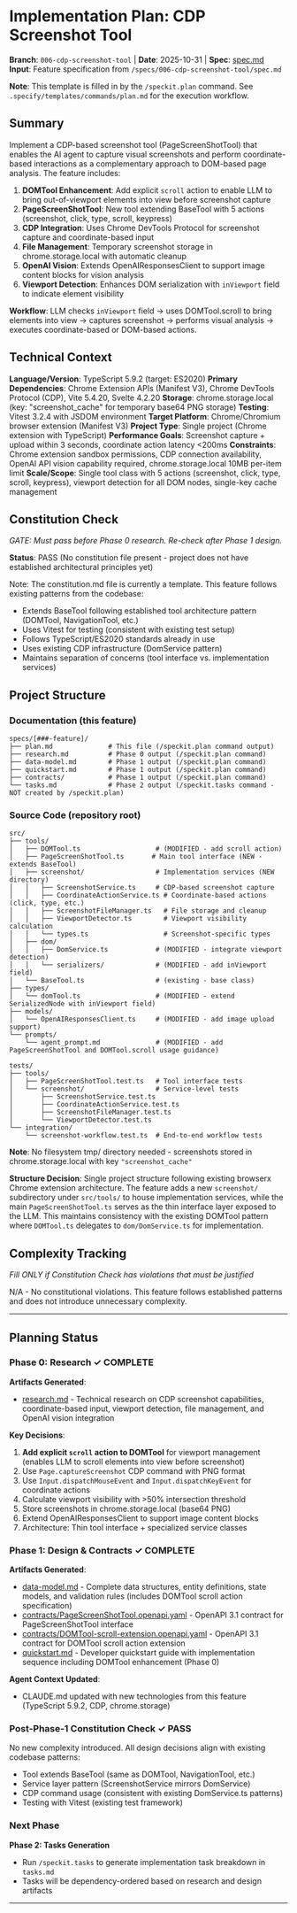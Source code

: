 # Implementation Plan: CDP Screenshot Tool

**Branch**: `006-cdp-screenshot-tool` | **Date**: 2025-10-31 | **Spec**: [spec.md](./spec.md)
**Input**: Feature specification from `/specs/006-cdp-screenshot-tool/spec.md`

**Note**: This template is filled in by the `/speckit.plan` command. See `.specify/templates/commands/plan.md` for the execution workflow.

## Summary

Implement a CDP-based screenshot tool (PageScreenShotTool) that enables the AI agent to capture visual screenshots and perform coordinate-based interactions as a complementary approach to DOM-based page analysis. The feature includes:

1. **DOMTool Enhancement**: Add explicit `scroll` action to enable LLM to bring out-of-viewport elements into view before screenshot capture
2. **PageScreenShotTool**: New tool extending BaseTool with 5 actions (screenshot, click, type, scroll, keypress)
3. **CDP Integration**: Uses Chrome DevTools Protocol for screenshot capture and coordinate-based input
4. **File Management**: Temporary screenshot storage in chrome.storage.local with automatic cleanup
5. **OpenAI Vision**: Extends OpenAIResponsesClient to support image content blocks for vision analysis
6. **Viewport Detection**: Enhances DOM serialization with `inViewport` field to indicate element visibility

**Workflow**: LLM checks `inViewport` field → uses DOMTool.scroll to bring elements into view → captures screenshot → performs visual analysis → executes coordinate-based or DOM-based actions.

## Technical Context

**Language/Version**: TypeScript 5.9.2 (target: ES2020)
**Primary Dependencies**: Chrome Extension APIs (Manifest V3), Chrome DevTools Protocol (CDP), Vite 5.4.20, Svelte 4.2.20
**Storage**: chrome.storage.local (key: "screenshot_cache" for temporary base64 PNG storage)
**Testing**: Vitest 3.2.4 with JSDOM environment
**Target Platform**: Chrome/Chromium browser extension (Manifest V3)
**Project Type**: Single project (Chrome extension with TypeScript)
**Performance Goals**: Screenshot capture + upload within 3 seconds, coordinate action latency <200ms
**Constraints**: Chrome extension sandbox permissions, CDP connection availability, OpenAI API vision capability required, chrome.storage.local 10MB per-item limit
**Scale/Scope**: Single tool class with 5 actions (screenshot, click, type, scroll, keypress), viewport detection for all DOM nodes, single-key cache management

## Constitution Check

*GATE: Must pass before Phase 0 research. Re-check after Phase 1 design.*

**Status**: PASS (No constitution file present - project does not have established architectural principles yet)

Note: The constitution.md file is currently a template. This feature follows existing patterns from the codebase:
- Extends BaseTool following established tool architecture pattern (DOMTool, NavigationTool, etc.)
- Uses Vitest for testing (consistent with existing test setup)
- Follows TypeScript/ES2020 standards already in use
- Uses existing CDP infrastructure (DomService pattern)
- Maintains separation of concerns (tool interface vs. implementation services)

## Project Structure

### Documentation (this feature)

```
specs/[###-feature]/
├── plan.md              # This file (/speckit.plan command output)
├── research.md          # Phase 0 output (/speckit.plan command)
├── data-model.md        # Phase 1 output (/speckit.plan command)
├── quickstart.md        # Phase 1 output (/speckit.plan command)
├── contracts/           # Phase 1 output (/speckit.plan command)
└── tasks.md             # Phase 2 output (/speckit.tasks command - NOT created by /speckit.plan)
```

### Source Code (repository root)

```
src/
├── tools/
│   ├── DOMTool.ts                   # (MODIFIED - add scroll action)
│   ├── PageScreenShotTool.ts       # Main tool interface (NEW - extends BaseTool)
│   ├── screenshot/                  # Implementation services (NEW directory)
│   │   ├── ScreenshotService.ts     # CDP-based screenshot capture
│   │   ├── CoordinateActionService.ts # Coordinate-based actions (click, type, etc.)
│   │   ├── ScreenshotFileManager.ts   # File storage and cleanup
│   │   ├── ViewportDetector.ts        # Viewport visibility calculation
│   │   └── types.ts                   # Screenshot-specific types
│   ├── dom/
│   │   ├── DomService.ts            # (MODIFIED - integrate viewport detection)
│   │   └── serializers/             # (MODIFIED - add inViewport field)
│   └── BaseTool.ts                  # (existing - base class)
├── types/
│   └── domTool.ts                   # (MODIFIED - extend SerializedNode with inViewport field)
├── models/
│   └── OpenAIResponsesClient.ts     # (MODIFIED - add image upload support)
└── prompts/
    └── agent_prompt.md              # (MODIFIED - add PageScreenShotTool and DOMTool.scroll usage guidance)

tests/
├── tools/
│   ├── PageScreenShotTool.test.ts   # Tool interface tests
│   └── screenshot/                  # Service-level tests
│       ├── ScreenshotService.test.ts
│       ├── CoordinateActionService.test.ts
│       ├── ScreenshotFileManager.test.ts
│       └── ViewportDetector.test.ts
└── integration/
    └── screenshot-workflow.test.ts  # End-to-end workflow tests
```

**Note**: No filesystem tmp/ directory needed - screenshots stored in chrome.storage.local with key `"screenshot_cache"`

**Structure Decision**: Single project structure following existing browserx Chrome extension architecture. The feature adds a new `screenshot/` subdirectory under `src/tools/` to house implementation services, while the main `PageScreenShotTool.ts` serves as the thin interface layer exposed to the LLM. This maintains consistency with the existing DOMTool pattern where `DOMTool.ts` delegates to `dom/DomService.ts` for implementation.

## Complexity Tracking

*Fill ONLY if Constitution Check has violations that must be justified*

N/A - No constitutional violations. This feature follows established patterns and does not introduce unnecessary complexity.

---

## Planning Status

### Phase 0: Research ✓ COMPLETE

**Artifacts Generated**:
- [research.md](./research.md) - Technical research on CDP screenshot capabilities, coordinate-based input, viewport detection, file management, and OpenAI vision integration

**Key Decisions**:
1. **Add explicit `scroll` action to DOMTool** for viewport management (enables LLM to scroll elements into view before screenshot)
2. Use `Page.captureScreenshot` CDP command with PNG format
3. Use `Input.dispatchMouseEvent` and `Input.dispatchKeyEvent` for coordinate actions
4. Calculate viewport visibility with >50% intersection threshold
5. Store screenshots in chrome.storage.local (base64 PNG)
6. Extend OpenAIResponsesClient to support image content blocks
7. Architecture: Thin tool interface + specialized service classes

### Phase 1: Design & Contracts ✓ COMPLETE

**Artifacts Generated**:
- [data-model.md](./data-model.md) - Complete data structures, entity definitions, state models, and validation rules (includes DOMTool scroll action specification)
- [contracts/PageScreenShotTool.openapi.yaml](./contracts/PageScreenShotTool.openapi.yaml) - OpenAPI 3.1 contract for PageScreenShotTool interface
- [contracts/DOMTool-scroll-extension.openapi.yaml](./contracts/DOMTool-scroll-extension.openapi.yaml) - OpenAPI 3.1 contract for DOMTool scroll action extension
- [quickstart.md](./quickstart.md) - Developer quickstart guide with implementation sequence including DOMTool enhancement (Phase 0)

**Agent Context Updated**:
- CLAUDE.md updated with new technologies from this feature (TypeScript 5.9.2, CDP, chrome.storage)

### Post-Phase-1 Constitution Check ✓ PASS

No new complexity introduced. All design decisions align with existing codebase patterns:
- Tool extends BaseTool (same as DOMTool, NavigationTool, etc.)
- Service layer pattern (ScreenshotService mirrors DomService)
- CDP command usage (consistent with existing DomService.ts patterns)
- Testing with Vitest (existing test framework)

### Next Phase

**Phase 2: Tasks Generation**
- Run `/speckit.tasks` to generate implementation task breakdown in `tasks.md`
- Tasks will be dependency-ordered based on research and design artifacts

---

